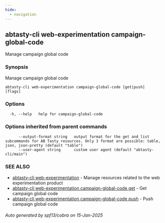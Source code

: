 ```yaml
---
hide:
  - navigation
---
```

## abtasty-cli web-experimentation campaign-global-code

Manage campaign global code

### Synopsis

Manage campaign global code

```
abtasty-cli web-experimentation campaign-global-code [get|push] [flags]
```

### Options

```
  -h, --help   help for campaign-global-code
```

### Options inherited from parent commands

```
      --output-format string   output format for the get and list subcommands for AB Tasty resources. Only 3 format are possible: table, json, json-pretty (default "table")
      --user-agent string      custom user agent (default "abtasty-cli/main")
```

### SEE ALSO

* [abtasty-cli web-experimentation](abtasty-cli_web-experimentation.md)	 - Manage resources related to the web experimentation product
* [abtasty-cli web-experimentation campaign-global-code get](abtasty-cli_web-experimentation_campaign-global-code_get.md)	 - Get campaign global code
* [abtasty-cli web-experimentation campaign-global-code push](abtasty-cli_web-experimentation_campaign-global-code_push.md)	 - Push campaign global code

###### Auto generated by spf13/cobra on 15-Jan-2025
